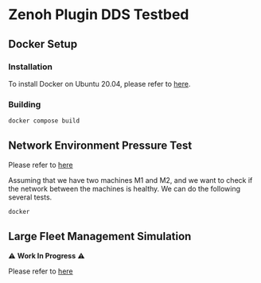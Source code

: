 # Zenoh Plugin DDS Testbed

## Docker Setup

### Installation

To install Docker on Ubuntu 20.04, please refer to [here](doc/install-docker-on-ubuntu-2004.md).

### Building

```bash
docker compose build
```

## Network Environment Pressure Test

Please refer to [here](doc/pressure-test.md)

Assuming that we have two machines M1 and M2,
and we want to check if the network between the machines is healthy.
We can do the following several tests.

```bash
docker
```

## Large Fleet Management Simulation

:warning: **Work In Progress** :warning:

Please refer to [here](doc/large-fleet-management-simulation.md)
